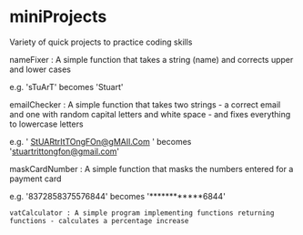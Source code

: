 # miniProjects
Variety of quick projects to practice coding skills

nameFixer : A simple function that takes a string (name) and corrects upper and lower cases <p>
e.g. 'sTuArT' becomes 'Stuart'
  
emailChecker : A simple function that takes two strings - a correct email and one with random capital letters and white space - and fixes everything to lowercase letters <p>
e.g. '   StUARtrItTOngFOn@gMAIl.Com   ' becomes 'stuartrittongfon@gmail.com'

  maskCardNumber : A simple function that masks the numbers entered for a payment card <p>
    e.g. '8372858375576844' becomes '************6844'

    vatCalculator : A simple program implementing functions returning functions - calculates a percentage increase
